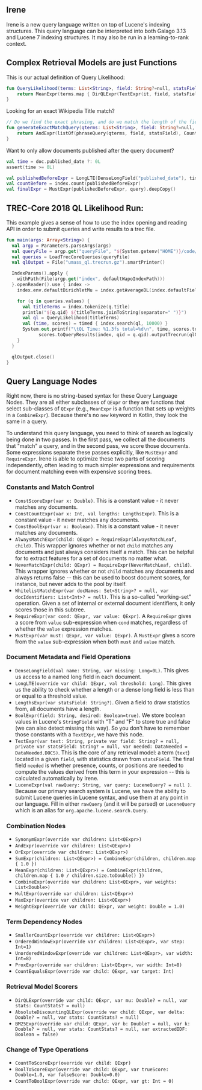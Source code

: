 ## Irene

Irene is a new query language written on top of Lucene's indexing structures. This query language can be interpreted into both Galago 3.13 and Lucene 7 indexing structures. It may also be run in a learning-to-rank context.

## Complex Retrieval Models are just Functions

This is our actual definition of Query Likelihood:

```kotlin
fun QueryLikelihood(terms: List<String>, field: String?=null, statsField: String?=null, mu: Double? = null): QExpr {
    return MeanExpr(terms.map { DirQLExpr(TextExpr(it, field, statsField), mu) })
}
```

Looking for an exact Wikipedia Title match?

```kotlin
// Do we find the exact phrasing, and do we match the length of the field exactly.
fun generateExactMatchQuery(qterms: List<String>, field: String?=null, statsField: String?=null): QExpr {
    return AndExpr(listOf(phraseQuery(qterms, field, statsField), CountEqualsExpr(LengthsExpr(field), qterms.size)))
}
```

Want to only allow documents published after the query document?

```kotlin
val time = doc.published_date ?: 0L
assert(time >= 0L)

val publishedBeforeExpr = LongLTE(DenseLongField("published_date"), time)
val countBefore = index.count(publishedBeforeExpr)
val finalExpr = MustExpr(publishedBeforeExpr, query).deepCopy()
```

## TREC-Core 2018 QL Likelihood Run:

This example gives a sense of how to use the index opening and reading API in order to submit queries and write results to a trec file.

```kotlin
fun main(args: Array<String>) {
  val argp = Parameters.parseArgs(args)
  val queryFile = argp.get("queryFile", "${System.getenv("HOME")}/code/queries/trec_core/2018-test-topics.txt")
  val queries = LoadTrecCoreQueries(queryFile)
  val qlOutput = File("umass_ql.trecrun.gz").smartPrinter()

  IndexParams().apply {
    withPath(File(argp.get("index", defaultWapoIndexPath)))
  }.openReader().use { index ->
    index.env.defaultDirichletMu = index.getAverageDL(index.defaultField)

    for (q in queries.values) {
      val titleTerms = index.tokenize(q.title)
      println("${q.qid} ${titleTerms.joinToString(separator=" ")}")
      val ql = QueryLikelihood(titleTerms)
      val (time, scores) = timed { index.search(ql, 10000) }
      System.out.printf("\tQL Time: %1.3fs total=%d\n", time, scores.totalHits)
            scores.toQueryResults(index, qid = q.qid).outputTrecrun(qlOutput, "umass_ql")
    }
  }

  qlOutput.close()
}
```

## Query Language Nodes

Right now, there is no string-based syntax for these Query Language Nodes. They are all either subclasses of ``QExpr`` or they are functions that select sub-classes of ``QExpr`` (e.g., ``MeanExpr`` is a function that sets up weights in a ``CombineExpr``). Because there's no ``new`` keyword in Kotlin, they look the same in a query.

To understand this query language, you need to think of search as logically being done in two passes. In the first pass, we collect all the documents that "match" a query, and in the second pass, we score those documents. Some expressions separate these passes explicitly, like ``MustExpr`` and ``RequireExpr``. Irene is able to optimize these two parts of scoring independently, often leading to much simpler expressions and requirements for document matching even with expensive scoring trees.

### Constants and Match Control
- ``ConstScoreExpr(var x: Double)``. This is a constant value - it never matches any documents.
- ``ConstCountExpr(var x: Int, val lengths: LengthsExpr)``. This is a constant value - it never matches any documents.
- ``ConstBoolExpr(var x: Boolean)``. This is a constant value - it never matches any documents.
- ``AlwaysMatchExpr(child: QExpr) = RequireExpr(AlwaysMatchLeaf, child)``. This wrapper ignores whether or not ``child`` matches any documents and just always considers itself a match. This can be helpful for to extract features for a set of documents no matter what.
- ``NeverMatchExpr(child: QExpr) = RequireExpr(NeverMatchLeaf, child)``. This wrapper ignores whether or not ``child`` matches any documents and always returns false -- this can be used to boost document scores, for instance, but never adds to the pool by itself.
- ``WhitelistMatchExpr(var docNames: Set<String>? = null, var docIdentifiers: List<Int>? = null)``. This is a so-called "working-set" operation. Given a set of internal or external document identifiers, it only scores those in this subtree.
- ``RequireExpr(var cond: QExpr, var value: QExpr)``. A ``RequireExpr`` gives a score from ``value`` sub-expression when ``cond`` matches, regardless of whether the ``value`` expression matches.
- ``MustExpr(var must: QExpr, var value: QExpr)``. A ``MustExpr`` gives a score from the ``value`` sub-expression when both ``must`` and ``value`` match.
 
### Document Metadata and Field Operations
- ``DenseLongField(val name: String, var missing: Long=0L)``. This gives us access to a named long field in each document.
- ``LongLTE(override var child: QExpr, val threshold: Long)``. This gives us the ability to check whether a length or a dense long field is less than or equal to a threshold value.
- ``LengthsExpr(var statsField: String?)``. Given a field to draw statistics from, all documents have a length.
- ``BoolExpr(field: String, desired: Boolean=true)``. We store boolean values in Lucene's ``StringField`` with "T" and "F" to store true and false (we can also detect missing this way). So you don't have to remember those constants with a ``TextEXpr``, we have this node.
- ``TextExpr(var text: String, private var field: String? = null, private var statsField: String? = null, var needed: DataNeeded = DataNeeded.DOCS)``. This is the core of any retrieval model: a term (``text``) located in a given ``field``, with statistics drawn from ``statsField``. The final field ``needed`` is whether presence, counts, or positions are needed to compute the values derived from this term in your expression -- this is calculated automatically by Irene.
- ``LuceneExpr(val rawQuery: String, var query: LuceneQuery? = null )``. Because our primary search system is Lucene, we have the ability to submit Lucene queries in Lucene syntax, and use them at any point in our language. Fill in either ``rawQuery`` (and it will be parsed) or ``LuceneQuery`` which is an alias for ``org.apache.lucene.search.Query``.

### Combination Nodes
- ``SynonymExpr(override var children: List<QExpr>)``
- ``AndExpr(override var children: List<QExpr>)``
- ``OrExpr(override var children: List<QExpr>)``
- ``SumExpr(children: List<QExpr>) = CombineExpr(children, children.map { 1.0 })``
- ``MeanExpr(children: List<QExpr>) = CombineExpr(children, children.map { 1.0 / children.size.toDouble() })``
- ``CombineExpr(override var children: List<QExpr>, var weights: List<Double>)``
- ``MultExpr(override var children: List<QExpr>)``
- ``MaxExpr(override var children: List<QExpr>)``
- ``WeightExpr(override var child: QExpr, var weight: Double = 1.0)``

### Term Dependency Nodes
- ``SmallerCountExpr(override var children: List<QExpr>)``
- ``OrderedWindowExpr(override var children: List<QExpr>, var step: Int=1)``
- ``UnorderedWindowExpr(override var children: List<QExpr>, var width: Int=8)``
- ``ProxExpr(override var children: List<QExpr>, var width: Int=8)``
- ``CountEqualsExpr(override var child: QExpr, var target: Int)``

### Retrieval Model Scorers
- ``DirQLExpr(override var child: QExpr, var mu: Double? = null, var stats: CountStats? = null)``
- ``AbsoluteDiscountingQLExpr(override var child: QExpr, var delta: Double? = null, var stats: CountStats? = null)``
- ``BM25Expr(override var child: QExpr, var b: Double? = null, var k: Double? = null, var stats: CountStats? = null, var extractedIDF: Boolean = false)``

### Change of Type Operations
- ``CountToScoreExpr(override var child: QExpr)``
- ``BoolToScoreExpr(override var child: QExpr, var trueScore: Double=1.0, var falseScore: Double=0.0)``
- ``CountToBoolExpr(override var child: QExpr, var gt: Int = 0)``

